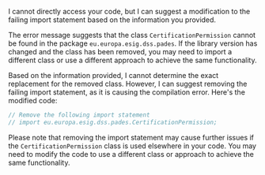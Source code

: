 I cannot directly access your code, but I can suggest a modification to the failing import statement based on the information you provided.

The error message suggests that the class `CertificationPermission` cannot be found in the package `eu.europa.esig.dss.pades`. If the library version has changed and the class has been removed, you may need to import a different class or use a different approach to achieve the same functionality.

Based on the information provided, I cannot determine the exact replacement for the removed class. However, I can suggest removing the failing import statement, as it is causing the compilation error. Here's the modified code:

```java
// Remove the following import statement
// import eu.europa.esig.dss.pades.CertificationPermission;
```

Please note that removing the import statement may cause further issues if the `CertificationPermission` class is used elsewhere in your code. You may need to modify the code to use a different class or approach to achieve the same functionality.